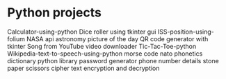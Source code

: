 # Python projects


Calculator-using-python
Dice roller using tkinter gui
ISS-position-using-folium
NASA api astronomy picture of the day
QR code generator with tkinter
Song from YouTube video downloader
Tic-Tac-Toe-python
Wikipedia-text-to-speech-using-python
morse code
nato phonetics
dictionary python library
password generator
phone number details
stone paper scissors
cipher text encryption and decryption

